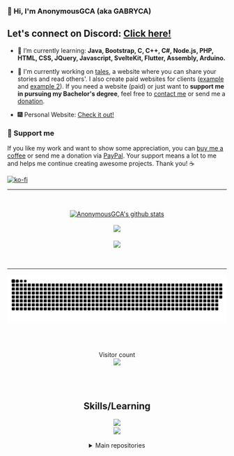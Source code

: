 ### 👋 Hi, I'm AnonymousGCA (aka GABRYCA)

<h2>Let's connect on Discord: <a href="https://discord.gg/RSp2CSuMny">Click here!</a></h2>

- 🌱 I’m currently learning: **Java, Bootstrap, C, C++, C#, Node.js, PHP, HTML, CSS, JQuery, Javascript, SvelteKit, Flutter, Assembly, Arduino.**

- 🔭 I'm currently working on <a href="https://github.com/GABRYCA/tales-sharing-website">tales</a>, a website where you can share your stories and read others'. I also create paid websites for clients (<a href="https://mzeyfilms.com">example</a> and <a href="https://ristoranteaquazzurra.netlify.app/">example 2</a>). If you need a website (paid) or just want to <strong>support me in pursuing my Bachelor's degree</strong>, feel free to <a href="https://discord.gg/RSp2CSuMny">contact me</a> or send me a <a href="https://www.paypal.com/paypalme/AnonymousGCA">donation</a>.

- 🎆 Personal Website: <a href="https://anonymousgca.eu/">Check it out!</a>

### 💖 Support me

If you like my work and want to show some appreciation, you can <a href="https://ko-fi.com/anonymousgca">buy me a coffee</a> or send me a donation via <a href="https://www.paypal.com/paypalme/AnonymousGCA">PayPal</a>. Your support means a lot to me and helps me continue creating awesome projects. Thank you! ☕

[![ko-fi](https://ko-fi.com/img/githubbutton_sm.svg)](https://ko-fi.com/W7W3PHRGS)
  
<hr>
<br>

<p align="center">
  <a href="https://github.com/gabryca">
    <img align="center" src="https://github-readme-stats.anuraghazra1.vercel.app/api?username=gabryca&show_icons=true&include_all_commits=true&theme=radical&count_private=true" alt="AnonymousGCA's github stats" />
    <br>
    <br>
    <img src="https://github-readme-stats.vercel.app/api/top-langs?username=gabryca&theme=radical&layout=compact"/>
    <br>
    <br>
    <img src="https://github-readme-streak-stats.herokuapp.com/?user=gabryca&theme=radical"/>
  </a>
</p>

<br>

<hr>

<p align="center">
  <a href=#><img src="contribution.svg"></a>
</p>

<br>
<br>
<p align="center"> 
  Visitor count
  <br>
  <img src="https://profile-counter.glitch.me/gabryca/count.svg" />
</p>

<br>
<br>

<h2 align="center">Skills/Learning </h2>

<p align="center">
  <a href="https://skillicons.dev">
    <img src="https://skillicons.dev/icons?i=php,mysql,py,java,flutter,netlify,c,cpp,cs,css,html,js,bootstrap,svelte,jquery" />
    <br>
    <img src="https://skillicons.dev/icons?i=vscode,visualstudio,idea,linux,raspberrypi,arduino,ps,ai" />
  </a>
</p>

<details align="center">
  <summary>Main repositories</summary>
  <a  href="https://github.com/GABRYCA/tales-sharing-website">
    <img align="center" src="https://github-readme-stats.anuraghazra1.vercel.app/api/pin/?username=gabryca&repo=tales-sharing-website&theme=radical" />
  </a>
  <a href="https://github.com/GABRYCA/Algoritmi_scuola">
    <img align="center" src="https://github-readme-stats.anuraghazra1.vercel.app/api/pin/?username=gabryca&repo=Algoritmi_scuola&theme=radical" />
  </a>
</details>
